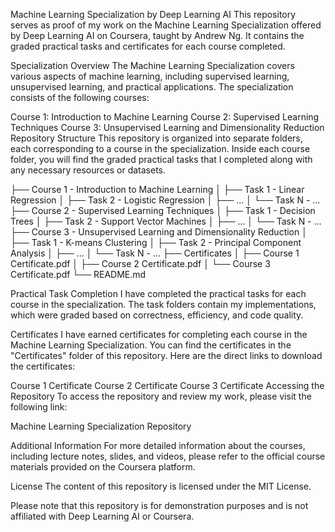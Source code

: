 Machine Learning Specialization by Deep Learning AI
This repository serves as proof of my work on the Machine Learning Specialization offered by Deep Learning AI on Coursera, taught by Andrew Ng. It contains the graded practical tasks and certificates for each course completed.

Specialization Overview
The Machine Learning Specialization covers various aspects of machine learning, including supervised learning, unsupervised learning, and practical applications. The specialization consists of the following courses:

Course 1: Introduction to Machine Learning
Course 2: Supervised Learning Techniques
Course 3: Unsupervised Learning and Dimensionality Reduction
Repository Structure
This repository is organized into separate folders, each corresponding to a course in the specialization. Inside each course folder, you will find the graded practical tasks that I completed along with any necessary resources or datasets.

├── Course 1 - Introduction to Machine Learning
│   ├── Task 1 - Linear Regression
│   ├── Task 2 - Logistic Regression
│   ├── ...
│   └── Task N - ...
├── Course 2 - Supervised Learning Techniques
│   ├── Task 1 - Decision Trees
│   ├── Task 2 - Support Vector Machines
│   ├── ...
│   └── Task N - ...
├── Course 3 - Unsupervised Learning and Dimensionality Reduction
│   ├── Task 1 - K-means Clustering
│   ├── Task 2 - Principal Component Analysis
│   ├── ...
│   └── Task N - ...
├── Certificates
│   ├── Course 1 Certificate.pdf
│   ├── Course 2 Certificate.pdf
│   └── Course 3 Certificate.pdf
└── README.md

Practical Task Completion
I have completed the practical tasks for each course in the specialization. The task folders contain my implementations, which were graded based on correctness, efficiency, and code quality.

Certificates
I have earned certificates for completing each course in the Machine Learning Specialization. You can find the certificates in the "Certificates" folder of this repository. Here are the direct links to download the certificates:

Course 1 Certificate
Course 2 Certificate
Course 3 Certificate
Accessing the Repository
To access the repository and review my work, please visit the following link:

Machine Learning Specialization Repository

Additional Information
For more detailed information about the courses, including lecture notes, slides, and videos, please refer to the official course materials provided on the Coursera platform.

License
The content of this repository is licensed under the MIT License.

Please note that this repository is for demonstration purposes and is not affiliated with Deep Learning AI or Coursera.
